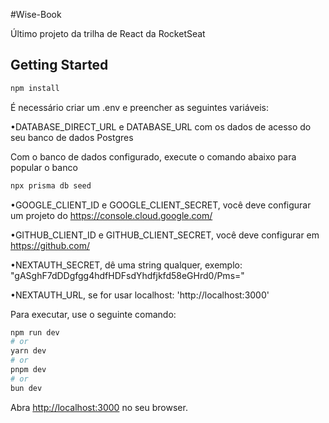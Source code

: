 
#Wise-Book

Último projeto da trilha de React da RocketSeat

## Getting Started

```bash
npm install
```

É necessário criar um .env e preencher as seguintes variáveis:

•DATABASE_DIRECT_URL e DATABASE_URL com os dados de acesso do seu banco de dados  Postgres

Com o banco de dados configurado, execute o comando abaixo para popular o banco
```bash
npx prisma db seed
```

•GOOGLE_CLIENT_ID e GOOGLE_CLIENT_SECRET, você deve configurar um projeto do https://console.cloud.google.com/

•GITHUB_CLIENT_ID e GITHUB_CLIENT_SECRET, você deve configurar em https://github.com/

•NEXTAUTH_SECRET, dê uma string qualquer, exemplo: "gASghF7dDDgfgg4hdfHDFsdYhdfjkfd58eGHrd0/Pms="

•NEXTAUTH_URL, se for usar localhost: 'http://localhost:3000'


Para executar, use o seguinte comando:

```bash
npm run dev
# or
yarn dev
# or
pnpm dev
# or
bun dev
```

Abra [http://localhost:3000](http://localhost:3000) no seu browser.

